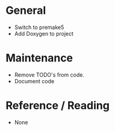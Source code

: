 # General
* Switch to premake5
* Add Doxygen to project

# Maintenance
* Remove TODO's from code.
* Document code

# Reference / Reading
* None